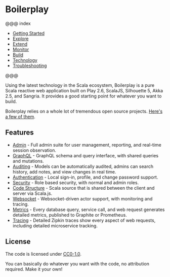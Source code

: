 # Boilerplay

@@@ index

* [Getting Started](gettingStarted.md)
* [Explore](explore/index.md)
* [Extend](extend/index.md)
* [Monitor](monitor/index.md)
* [Build](build/index.md)
* [Technology](technology.md)
* [Troubleshooting](troubleshooting.md)

@@@

Using the latest technology in the Scala ecosystem, Boilerplay is a pure Scala reactive web application built on Play 2.6, ScalaJS, Silhouette 5, Akka 2.5, and Sangria.
It provides a good starting point for whatever you want to build.

Boilerplay relies on a whole lot of tremendous open source projects. [Here's a few of them](technology.md).


## Features

* [Admin](explore/admin.md) - Full admin suite for user management, reporting, and real-time session observation.
* [GraphQL](explore/graphql.md) - GraphQL schema and query interface, with shared queries and mutations.
* [Auditing](explore/auditing.md) - Models can be automatically audited, admins can search history, add notes, and view changes in real time.
* [Authentication](explore/authentication.md) - Local sign-in, profile, and change password support.
* [Security](explore/security.md) - Role based security, with normal and admin roles.
* [Code Structure](extend/codeStructure.md) - Scala source that is shared between the client and server via Scala.js.
* [Websocket](extend/websocket.md) - Websocket-driven actor support, with monitoring and tracing.
* [Metrics](monitor/metrics.md) - Every database query, service call, and web request generates detailed metrics, published to Graphite or Prometheus.
* [Tracing](monitor/tracing.md) - Detailed Zipkin traces show every aspect of web requests, including detailed microservice tracking.


## License

The code is licensed under [CC0-1.0](https://raw.githubusercontent.com/KyleU/boilerplay/master/license). 

You can basically do whatever you want with the code, no attribution required. Make it your own! 
